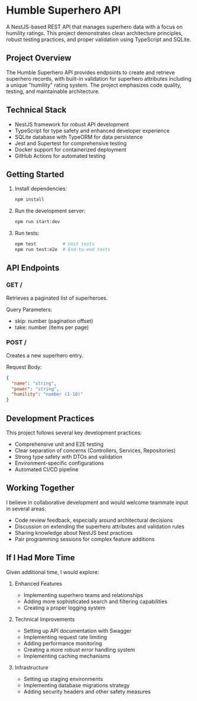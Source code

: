 # Humble Superhero API

A NestJS-based REST API that manages superhero data with a focus on humility ratings. This project demonstrates clean architecture principles, robust testing practices, and proper validation using TypeScript and SQLite.

## Project Overview

The Humble Superhero API provides endpoints to create and retrieve superhero records, with built-in validation for superhero attributes including a unique "humility" rating system. The project emphasizes code quality, testing, and maintainable architecture.

## Technical Stack

- NestJS framework for robust API development
- TypeScript for type safety and enhanced developer experience
- SQLite database with TypeORM for data persistence
- Jest and Supertest for comprehensive testing
- Docker support for containerized deployment
- GitHub Actions for automated testing

## Getting Started

1. Install dependencies:

   ```bash
   npm install
   ```

2. Run the development server:

   ```bash
   npm run start:dev
   ```

3. Run tests:

   ```bash
   npm test          # Unit tests
   npm run test:e2e  # End-to-end tests
   ```

## API Endpoints

### GET /

Retrieves a paginated list of superheroes.

Query Parameters:

- skip: number (pagination offset)
- take: number (items per page)

### POST /

Creates a new superhero entry.

Request Body:

```json
{
  "name": "string",
  "power": "string",
  "humility": "number (1-10)"
}
```

## Development Practices

This project follows several key development practices:

- Comprehensive unit and E2E testing
- Clear separation of concerns (Controllers, Services, Repositories)
- Strong type safety with DTOs and validation
- Environment-specific configurations
- Automated CI/CD pipeline

## Working Together

I believe in collaborative development and would welcome teammate input in several areas:

- Code review feedback, especially around architectural decisions
- Discussion on extending the superhero attributes and validation rules
- Sharing knowledge about NestJS best practices
- Pair programming sessions for complex feature additions

## If I Had More Time

Given additional time, I would explore:

1. Enhanced Features

   - Implementing superhero teams and relationships
   - Adding more sophisticated search and filtering capabilities
   - Creating a proper logging system

2. Technical Improvements

   - Setting up API documentation with Swagger
   - Implementing request rate limiting
   - Adding performance monitoring
   - Creating a more robust error handling system
   - Implementing caching mechanisms

3. Infrastructure
   - Setting up staging environments
   - Implementing database migrations strategy
   - Adding security headers and other safety measures
